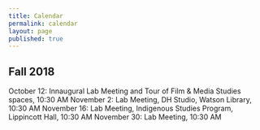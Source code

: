 ```yaml
---
title: Calendar
permalink: calendar
layout: page
published: true
---
```


## Fall 2018

October 12: Innaugural Lab Meeting and Tour of Film & Media Studies spaces, 10:30 AM
November 2: Lab Meeting, DH Studio, Watson Library, 10:30 AM
November 16: Lab Meeting, Indigenous Studies Program, Lippincott Hall, 10:30 AM
November 30: Lab Meeting, 10:30 AM
